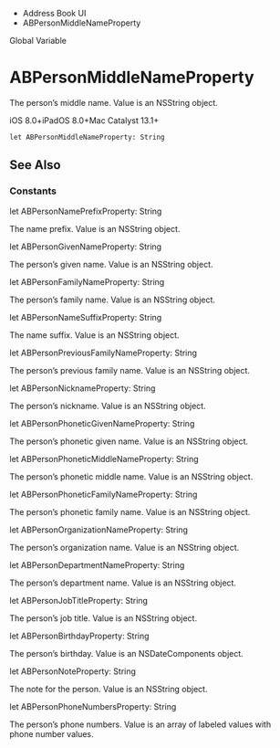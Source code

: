 

- Address Book UI
-  ABPersonMiddleNameProperty 

Global Variable

# ABPersonMiddleNameProperty

The person’s middle name. Value is an NSString object.

iOS 8.0+iPadOS 8.0+Mac Catalyst 13.1+

``` source
let ABPersonMiddleNameProperty: String
```

## See Also

### Constants

let ABPersonNamePrefixProperty: String

The name prefix. Value is an NSString object.

let ABPersonGivenNameProperty: String

The person’s given name. Value is an NSString object.

let ABPersonFamilyNameProperty: String

The person’s family name. Value is an NSString object.

let ABPersonNameSuffixProperty: String

The name suffix. Value is an NSString object.

let ABPersonPreviousFamilyNameProperty: String

The person’s previous family name. Value is an NSString object.

let ABPersonNicknameProperty: String

The person’s nickname. Value is an NSString object.

let ABPersonPhoneticGivenNameProperty: String

The person’s phonetic given name. Value is an NSString object.

let ABPersonPhoneticMiddleNameProperty: String

The person’s phonetic middle name. Value is an NSString object.

let ABPersonPhoneticFamilyNameProperty: String

The person’s phonetic family name. Value is an NSString object.

let ABPersonOrganizationNameProperty: String

The person’s organization name. Value is an NSString object.

let ABPersonDepartmentNameProperty: String

The person’s department name. Value is an NSString object.

let ABPersonJobTitleProperty: String

The person’s job title. Value is an NSString object.

let ABPersonBirthdayProperty: String

The person’s birthday. Value is an NSDateComponents object.

let ABPersonNoteProperty: String

The note for the person. Value is an NSString object.

let ABPersonPhoneNumbersProperty: String

The person’s phone numbers. Value is an array of labeled values with phone number values.

